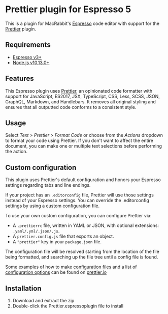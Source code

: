 # Prettier plugin for Espresso 5
This is a plugin for MacRabbit's [Espresso](https://espressoapp.com/) code editor with support for the [Prettier](https://github.com/prettier/prettier) plugin.

## Requirements
- [Espresso v3+](https://espressoapp.com/)
- [Node.js v10.13.0+](http://nodejs.org/)

## Features
This Espresso plugin uses [Prettier](https://github.com/prettier/prettier), an opinionated code formatter with support for JavaScript, ES2017, JSX, TypeScript, CSS, Less, SCSS, JSON, GraphQL, Markdown, and Handlebars. It removes all original styling and ensures that all outputted code conforms to a consistent style.

## Usage
Select *Text > Prettier > Format Code* or choose from the *Actions* dropdown to format your code using Prettier. If you don't want to affect the entire document, you can make one or multiple text selections before performing the action.

## Custom configuration
This plugin uses Prettier's default configuration and honors your Espresso settings regarding tabs and line endings.

If your project has an `.editorconfig` file, Prettier will use those settings instead of your Espresso settings. You can override the .editorconfig settings by using a custom configuration file.

To use your own custom configuration, you can configure Prettier via:

* A `.prettierrc` file, written in YAML or JSON, with optional extensions: `.yaml/.yml/.json/.js`.
* A `prettier.config.js` file that exports an object.
* A `"prettier"` key in your `package.json` file.

The configuration file will be resolved starting from the location of the file being formatted,
and searching up the file tree until a config file is found.

Some examples of how to make [configuration files](https://prettier.io/docs/en/configuration.html) and a list of [configuration options](https://prettier.io/docs/en/options.html) can be found on [prettier.io](https://prettier.io/docs/en/index.html)

## Installation

1. Download and extract the zip
2. Double-click the Prettier.espressoplugin file to install
